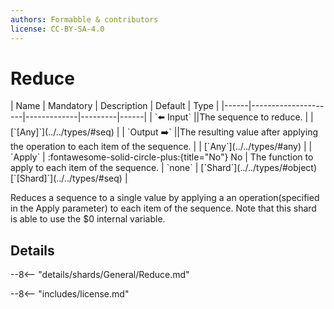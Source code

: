 ```yaml
---
authors: Formabble & contributors
license: CC-BY-SA-4.0
---
```



# Reduce

<div class="sh-parameters" markdown="1">
| Name | Mandatory | Description | Default | Type |
|------|---------------------|-------------|---------|------|
| `⬅️ Input` ||The sequence to reduce. | | [`[Any]`](../../types/#seq) |
| `Output ➡️` ||The resulting value after applying the operation to each item of the sequence. | | [`Any`](../../types/#any) |
| `Apply` | :fontawesome-solid-circle-plus:{title="No"} No  | The function to apply to each item of the sequence. | `none` | [`Shard`](../../types/#object)[`[Shard]`](../../types/#seq) |

</div>

Reduces a sequence to a single value by applying a an operation(specified in the Apply parameter) to each item of the sequence. Note that this shard is able to use the $0 internal variable.

## Details

--8<-- "details/shards/General/Reduce.md"


--8<-- "includes/license.md"

